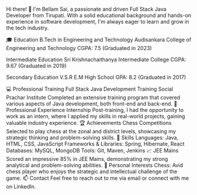 Hi there! 👋
I'm Bellam Sai, a passionate and driven Full Stack Java Developer from Tirupati. With a solid educational background and hands-on experience in software development, I'm always eager to learn and grow in the tech industry.

🎓 Education
B.Tech in Engineering and Technology
Audisankara College of Engineering and Technology
CGPA: 7.5 (Graduated in 2023)

Intermediate Education
Sri Krishnachaithanya Intermediate College
CGPA: 9.67 (Graduated in 2019)

Secondary Education
V.S.R E.M High School
GPA: 8.2 (Graduated in 2017)

💻 Professional Training
Full Stack Java Development Training
Social Prachar Institute
Completed an extensive training program that covered various aspects of Java development, both front-end and back-end.
🏢 Professional Experience
Internship
Post-training, I had the opportunity to work as an intern, where I applied my skills in real-world projects, gaining valuable industry experience.
🏆 Achievements
Chess Competitions
Selected to play chess at the zonal and district levels, showcasing my strategic thinking and problem-solving skills.
🚀 Skills
Languages: Java, HTML, CSS, JavaScript
Frameworks & Libraries: Spring, Hibernate, React
Databases: MySQL, MongoDB
Tools: Git, Maven, Jenkins
📈 JEE Mains
Scored an impressive 85% in JEE Mains, demonstrating my strong analytical and problem-solving abilities.
🌱 Personal Interests
Chess: Avid chess player who enjoys the strategic and intellectual challenge of the game.
📫 Contact
Feel free to reach out to me via email or connect with me on LinkedIn.

<!---
bellamsai63/bellamsai63 is a ✨ special ✨ repository because its `README.md` (this file) appears on your GitHub profile.
You can click the Preview link to take a look at your changes.
--->
